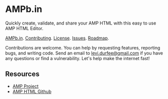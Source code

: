 # AMPb.in

Quickly create, validate, and share your AMP HTML with this easy to use AMP HTML Editor.

[AMPb.in](https://ampb.in/). [Contributing](.github/CONTRIBUTING.md). [License](LICENSE).
[Issues](https://github.com/levidurfee/ampbin/issues). [Roadmap][3].

Contributions are welcome. You can help by requesting features, reporting bugs, 
and writing code. Send an email to levi.durfee@gmail.com if you have any 
questions or find a vulnerability. Let's help make the internet fast!

## Resources

* [AMP Project][1]
* [AMP HTML Github][2]

[1]: https://www.ampproject.org/
[2]: https://github.com/ampproject/amphtml
[3]: https://github.com/levidurfee/ampbin/wiki#roadmap